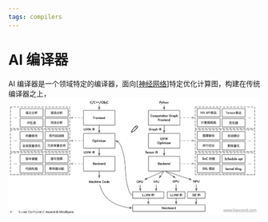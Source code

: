 ```yaml
---
tags: compilers
---
```


# AI 编译器

AI 编译器是一个领域特定的编译器，面向[[神经网络]]特定优化计算图，构建在传统编译器之上，![与传统编译器区别](../../../attachments/AIcompiler.png)

[//begin]: # "Autogenerated link references for markdown compatibility"
[神经网络]: <../../machine learning/concept/神经网络.md> "神经网络"
[//end]: # "Autogenerated link references"
